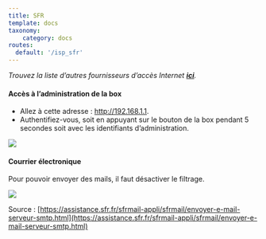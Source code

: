 ```yaml
---
title: SFR
template: docs
taxonomy:
    category: docs
routes:
  default: '/isp_sfr'
---
```


*Trouvez la liste d’autres fournisseurs d’accès Internet **[ici](/isp)**.*

#### Accès à l’administration de la box
* Allez à cette adresse : http://192.168.1.1.
* Authentifiez-vous, soit en appuyant sur le bouton de la box pendant 5 secondes soit avec les identifiants d’administration.

![](image://sfr-authentification.png?resize=900)

#### Courrier électronique
Pour pouvoir envoyer des mails, il faut désactiver le filtrage.

![](image://sfr-filtrage.png?resize=600)

Source : [https://assistance.sfr.fr/sfrmail-appli/sfrmail/envoyer-e-mail-serveur-smtp.html](https://assistance.sfr.fr/sfrmail-appli/sfrmail/envoyer-e-mail-serveur-smtp.html)
